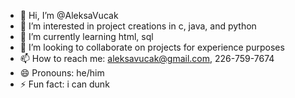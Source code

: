 - 👋 Hi, I’m @AleksaVucak
- 👀 I’m interested in project creations in c, java, and python
- 🌱 I’m currently learning html, sql
- 💞️ I’m looking to collaborate on projects for experience purposes
- 📫 How to reach me: aleksavucak@gmail.com, 226-759-7674
- 😄 Pronouns: he/him
- ⚡ Fun fact: i can dunk

<!---
AleksaVucak/AleksaVucak is a ✨ special ✨ repository because its `README.md` (this file) appears on your GitHub profile.
You can click the Preview link to take a look at your changes.
--->
